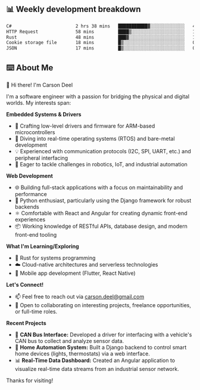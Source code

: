## 📊 Weekly development breakdown
<!--START_SECTION:waka-->

```txt
C#                        2 hrs 38 mins   ███████████▓░░░░░░░░░░░░░   46.80 %
HTTP Request              58 mins         ████▒░░░░░░░░░░░░░░░░░░░░   17.27 %
Rust                      48 mins         ███▓░░░░░░░░░░░░░░░░░░░░░   14.43 %
Cookie storage file       18 mins         █▒░░░░░░░░░░░░░░░░░░░░░░░   05.48 %
JSON                      17 mins         █▒░░░░░░░░░░░░░░░░░░░░░░░   05.10 %
```

<!--END_SECTION:waka-->

## ⌨️ About Me
👋 Hi there! I'm Carson Deel

I'm a software engineer with a passion for bridging the physical and digital worlds. My interests span:

**Embedded Systems & Drivers**

* 🔧  Crafting low-level drivers and firmware for ARM-based microcontrollers
* 🤖  Diving into real-time operating systems (RTOS) and bare-metal development
* 💡  Experienced with communication protocols (I2C, SPI, UART, etc.) and peripheral interfacing
* 🚀  Eager to tackle challenges in robotics, IoT, and industrial automation

**Web Development**

* 🌐  Building full-stack applications with a focus on maintainability and performance
* 🐍  Python enthusiast, particularly using the Django framework for robust backends
* ⚛️  Comfortable with React and Angular for creating dynamic front-end experiences
* 📦  Working knowledge of RESTful APIs, database design, and modern front-end tooling

**What I'm Learning/Exploring**

* 🦀  Rust for systems programming
* ☁️  Cloud-native architectures and serverless technologies
* 📱  Mobile app development (Flutter, React Native)

**Let's Connect!**

* 📫  Feel free to reach out via carson.deel@gmail.com
* 💼  Open to collaborating on interesting projects, freelance opportunities, or full-time roles.

**Recent Projects**

* 🚗  **CAN Bus Interface:** Developed a driver for interfacing with a vehicle's CAN bus to collect and analyze sensor data.
* 🏡  **Home Automation System:** Built a Django backend to control smart home devices (lights, thermostats) via a web interface.
* 📊  **Real-Time Data Dashboard:** Created an Angular application to visualize real-time data streams from an industrial sensor network. 

Thanks for visiting! 
